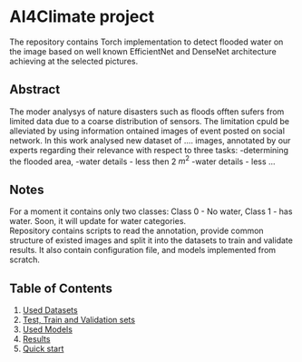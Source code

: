 # AI4Climate project

The repository contains Torch implementation to detect flooded water on the image based on well known EfficientNet and DenseNet architecture achieving at the selected pictures.

## Abstract

The moder analysys of nature disasters such as floods offten sufers from limited data due to a coarse distribution of sensors. The limitation cpuld be alleviated  by using information ontained images of event posted on social network. In this work analysed new dataset of .... images, annotated by our experts regarding their relevance with respect to three tasks:
-determining the flooded area,
-water details - less then 2 $m^2$ 
-water details - less ...

## Notes

For a moment it contains only two classes: Class 0 - No water, Class 1 - has water. Soon, it will update for water categories. </br> Repository contains scripts to read the annotation, provide common structure of existed images and split it into the datasets to train and validate results. It also contain configuration file, and models implemented from scratch.

## Table of Contents

1. [Used Datasets](doc/datasets.md)</br>
1. [Test, Train and Validation sets](doc/trainset.md)</br>
1. [Used Models](doc/efficientNet.md)</br>
1. [Results](doc/data.md)</br>
1. [Quick start](doc/gui.md)</br>

